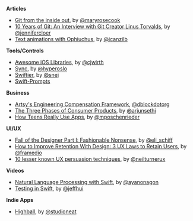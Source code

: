 **Articles**

* [Git from the inside out](https://codewords.recurse.com/issues/two/git-from-the-inside-out), by [@maryrosecook](https://twitter.com/maryrosecook)
* [10 Years of Git: An Interview with Git Creator Linus Torvalds](http://www.linux.com/news/featured-blogs/185-jennifer-cloer/821541-10-years-of-git-an-interview-with-git-creator-linus-torvalds), by [@jennifercloer](https://twitter.com/jennifercloer)
* [Text animations with Ophiuchus](http://www.ios-animations-by-emails.com/posts/2015-april), by [@icanzilb](https://twitter.com/icanzilb)

**Tools/Controls**

* [Awesome iOS Libraries](https://github.com/cjwirth/awesome-ios-ui), by [@cjwirth](https://twitter.com/cjwirth)
* [Sync](https://github.com/hyperoslo/Sync), by [@hyperoslo](https://twitter.com/hyperoslo)
* [Swiftier](https://github.com/snej/swiftier), by [@snej](https://twitter.com/snej)
* [Swift-Prompts](https://github.com/GabrielAlva/Swift-Prompts)

**Business**

* [Artsy's Engineering Compensation Framework](http://artsy.github.io/blog/2015/04/03/artsy-engineering-compensation-framework/), [@dblockdotorg](https://twitter.com/dblockdotorg)
* [The Three Phases of Consumer Products](https://medium.com/backchannel/lessons-learned-growing-consumer-products-550fc04c63c2), by [@arjunsethi](https://twitter.com/arjunsethi)
* [How Teens Really Use Apps](http://blog.testmunk.com/how-teens-really-use-apps/), by [@mposchenrieder](https://twitter.com/mposchenrieder)


**UI/UX**

* [Fall of the Designer Part I: Fashionable Nonsense](http://www.elischiff.com/blog/2015/4/7/fall-of-the-designer-part-i-fashionable-nonsense), by [@eli_schiff](https://twitter.com/eli_schiff)
* [How to Improve Retention With Design: 3 UX Laws to Retain Users](https://medium.com/@framedio/how-to-improve-retention-with-design-3-ux-laws-to-retain-users-cd92efb8ffed), by [@framedio](https://twitter.com/framedio)
* [10 lesser known UX persuasion techniques](http://www.uxforthemasses.com/ux-persuasion-techniques/), by [@neilturnerux](https://twitter.com/neilturnerux)

**Videos**

* [Natural Language Processing with Swift](http://realm.io/news/natural-language-processing-with-swift/), by [@ayanonagon](https://twitter.com/ayanonagon)
* [Testing in Swift](http://realm.io/news/testing-in-swift/), by [@jeffhui](https://twitter.com/jeffhui)

**Indie Apps**

* [Highball](http://www.studioneat.com/blogs/main/17985764-introducing-highball), by [@studioneat](https://twitter.com/studioneat)
